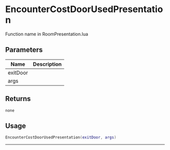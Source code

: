 # EncounterCostDoorUsedPresentation

Function name in RoomPresentation.lua

## Parameters

| Name     | Description |
| -------- | ----------- |
| exitDoor |             |
| args     |             |

## Returns

`none`

## Usage

```lua
EncounterCostDoorUsedPresentation(exitDoor, args)
```

---
